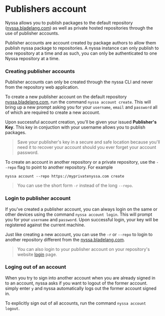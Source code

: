 # Publishers account

Nyssa allows you to publish packages to the default repository ([nyssa.bladelang.com](https://nyssa.bladelang.com)) as well as private hosted repositories through the use of publisher accounts.

Publisher accounts are account created by package authors to allow them publish nyssa package to repositories. A nyssa instance can only publish to one repository at a time and as such, you can only be authenticated to one Nyssa repository at a time.

### Creating publisher accounts

Publisher accounts can only be created through the nyssa CLI and never from the repository web application. 

To create a new publisher account on the default repository [nyssa.bladelang.com](https://nyssa.bladelang.com), run the command `nyssa account create`. This will bring up a new prompt asking you for your `username`, `email` and `password` all of which are required to create a new account.

Upon successful account creation, you'll be given your issued **Publisher's Key**. This key in conjuction with your username allows you to publish packages.

> Save your publisher's key in a secure and safe location because you'll need it to recover your account should you ever forget your account password.

To create an account in another repository or a private repository, use the `--repo` flag to point to another repository. For example

```
nyssa account --repo https://myprivatenyssa.com create
```

> You can use the short form `-r` instead of the long `--repo`.

### Login to publisher account

If you've created a publisher account, you can always login on the same or other devices using the command `nyssa account login`. This will prompt you for your `username` and `password`. Upon successful login, your key will be registered against the current machine.

Just like creating a new account, you can use the `-r` or `--repo` to login to another repository different from the [nyssa.bladelang.com](https://nyssa.bladelang.com).

> You can also login to your publisher account on your repository's website [login](/login) page.


### Loging out of an account

When you try to sign into another account when you are already signed in to an account, nyssa asks if you want to logout of the former account. simply enter `y` and nyssa automatically logs out the former account signed in.

To explicitly sign out of all accounts, run the command `nyssa account logout`.

